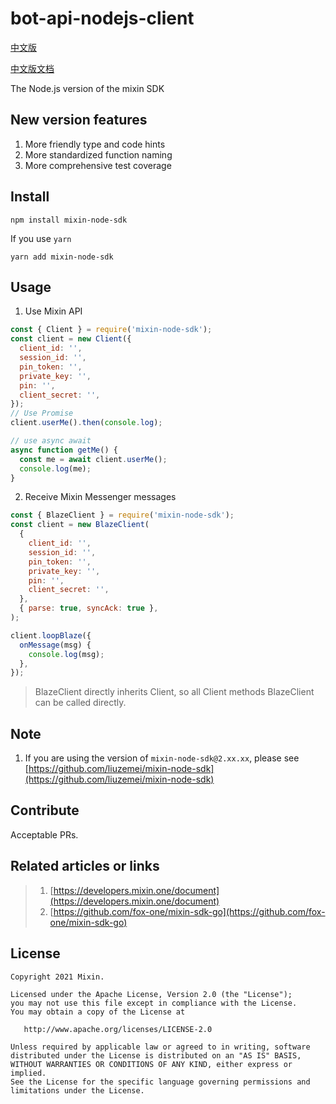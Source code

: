 # bot-api-nodejs-client

[中文版](./README.zh-CN.md)

[中文版文档](https://liuzemei.github.io/mixin-js-sdk-docs/docs/server/intro)

The Node.js version of the mixin SDK

## New version features

1. More friendly type and code hints
2. More standardized function naming
3. More comprehensive test coverage

## Install

```shell
npm install mixin-node-sdk
```

If you use `yarn`

```shell
yarn add mixin-node-sdk
```

## Usage

1. Use Mixin API

```js
const { Client } = require('mixin-node-sdk');
const client = new Client({
  client_id: '',
  session_id: '',
  pin_token: '',
  private_key: '',
  pin: '',
  client_secret: '',
});
// Use Promise
client.userMe().then(console.log);

// use async await
async function getMe() {
  const me = await client.userMe();
  console.log(me);
}
```

2. Receive Mixin Messenger messages

```js
const { BlazeClient } = require('mixin-node-sdk');
const client = new BlazeClient(
  {
    client_id: '',
    session_id: '',
    pin_token: '',
    private_key: '',
    pin: '',
    client_secret: '',
  },
  { parse: true, syncAck: true },
);

client.loopBlaze({
  onMessage(msg) {
    console.log(msg);
  },
});
```

> BlazeClient directly inherits Client, so all Client methods BlazeClient can be called directly.

## Note

1. If you are using the version of `mixin-node-sdk@2.xx.xx`, please see [https://github.com/liuzemei/mixin-node-sdk](https://github.com/liuzemei/mixin-node-sdk)

## Contribute

Acceptable PRs.

## Related articles or links

> 1. [https://developers.mixin.one/document](https://developers.mixin.one/document)
> 2. [https://github.com/fox-one/mixin-sdk-go](https://github.com/fox-one/mixin-sdk-go)

## License

```
Copyright 2021 Mixin.

Licensed under the Apache License, Version 2.0 (the "License");
you may not use this file except in compliance with the License.
You may obtain a copy of the License at

   http://www.apache.org/licenses/LICENSE-2.0

Unless required by applicable law or agreed to in writing, software
distributed under the License is distributed on an "AS IS" BASIS,
WITHOUT WARRANTIES OR CONDITIONS OF ANY KIND, either express or implied.
See the License for the specific language governing permissions and
limitations under the License.
```
